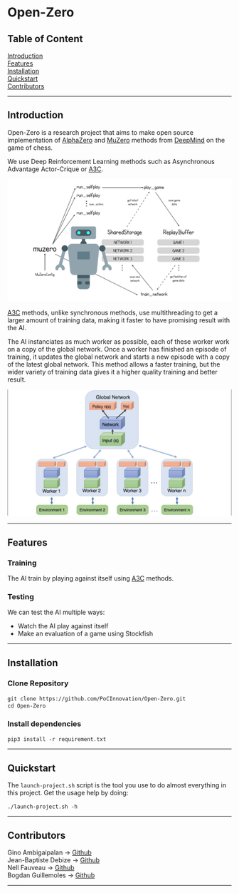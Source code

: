 # Open-Zero

## Table of Content

[Introduction](#introduction)  
[Features](#features)  
[Installation](#installation)  
[Quickstart](#quickstart)  
[Contributors](#contributors)  

------------
## Introduction

Open-Zero is a research project that aims to make open source implementation of [AlphaZero](https://deepmind.com/blog/article/alphazero-shedding-new-light-grand-games-chess-shogi-and-go) and [MuZero](https://deepmind.com/blog/article/muzero-mastering-go-chess-shogi-and-atari-without-rules) methods from [DeepMind](https://github.com/deepmind) on the game of chess.

We use Deep Reinforcement Learning methods such as Asynchronous Advantage Actor-Crique or [A3C](https://paperswithcode.com/method/a3c).

![Schema](./.github/assets/muzero.png)

[A3C](https://paperswithcode.com/method/a3c) methods, unlike synchronous methods, use multithreading to get a larger amount of training data, making it faster to have promising result with the AI.

The AI instanciates as much worker as possible, each of these worker work on a copy of the global network. Once a worker has finished an episode of training, it updates the global network and starts a new episode with a copy of the latest global network. This method allows a faster training, but the wider variety of training data gives it a higher quality training and better result.

![Schema](./.github/assets/a3c.jpg)

------------
## Features

### Training

The AI train by playing against itself using [A3C](https://paperswithcode.com/method/a3c) methods.

### Testing

We can test the AI multiple ways:
- Watch the AI play against itself
- Make an evaluation of a game using Stockfish

------------
## Installation

### Clone Repository
```
git clone https://github.com/PoCInnovation/Open-Zero.git
cd Open-Zero
```

### Install dependencies
```
pip3 install -r requirement.txt
```

------------
## Quickstart

The ```launch-project.sh``` script is the tool you use to do almost everything in this project.
Get the usage help by doing:
```
./launch-project.sh -h
```
------------
## Contributors

Gino Ambigaipalan → [Github](https://github.com/Tacos69)  
Jean-Baptiste Debize → [Github](https://github.com/jeanbaptistedebize)  
Nell Fauveau → [Github](https://github.com/Nellousan)  
Bogdan Guillemoles → [Github](https://github.com/bogdzn)  

------------
